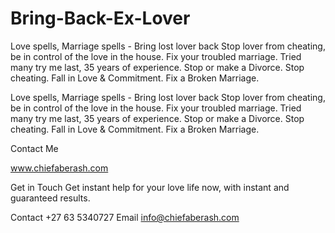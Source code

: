 # Bring-Back-Ex-Lover
Love spells, Marriage spells - Bring lost lover back Stop lover from cheating, be in control of the love in the house. Fix your troubled marriage. Tried many try me last, 35 years of experience. Stop or make a Divorce. Stop cheating. Fall in Love &amp; Commitment. Fix a Broken Marriage.  

Love spells, Marriage spells - Bring lost lover back Stop lover from cheating, be in control of the love in the house. Fix your troubled marriage. Tried many try me last, 35 years of experience. Stop or make a Divorce. Stop cheating. Fall in Love & Commitment. Fix a Broken Marriage.

Contact Me

www.chiefaberash.com

Get in Touch Get instant help for your love life now, with instant and guaranteed results.

Contact +27 63 5340727 Email info@chiefaberash.com
